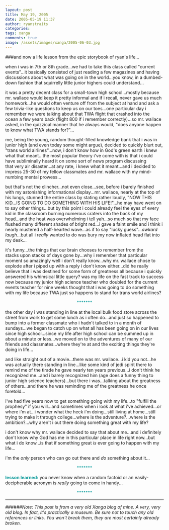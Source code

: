 ```yaml
---
layout: post
title: May 19, 2005
date: 2005-05-19 11:37
author: ryanstraits
categories:
tags: xanga
comments: true
image: /assets/images/xanga/2005-06-03.jpg
---
```

###and now a life lesson from the epic storybook of ryan's life...

<!-- break -->

when i was in 7th or 8th grade...we had to take this class called "current events"...it basically consisted of just reading a few magazines and having discussions about what was going on in the world...you know, in a dumbed-down fashion that squirrelly little junior highers could understand...

it was a pretty decent class for a small-town high school...mostly because mr. wallace would keep it pretty informal and if i recall, never gave us much homework...he would often venture off from the subject at hand and ask a few trivia-like questions to keep us on our toes...one particular day i remember we were talking about that TWA flight that crashed into the ocean a few years back (flight 800 if i remember correctly)...so mr. wallace asked, in the quizzical manner that he always would, "does anyone happen to know what TWA stands for?"...

me, being the young, random thought-filled knowledge bank that i was in junior high (and even today some might argue), decided to quickly blurt out, "trans world airlines"...now, i don't know how in God's green earth i knew what that meant...the most popular theory i've come with is that i could have subliminally heard it on some sort of news program discussing that very air disaster...at any rate, i knew what it meant...and i decided to impress 25-30 of my fellow classmates and mr. wallace with my mind-numbing mental prowess...

but that's not the clincher...not even close...see, before i barely finished with my astonishing informational display...mr. wallace, nearly at the top of his lungs, stunned the entire class by stating rather loudly, "NOW THIS KID...IS GOING TO DO SOMETHING WITH HIS LIFE!"...he may have went on to say other things...but by this point i could already feel the eyes of every kid in the classroom burning numerous craters into the back of my head...and the heat was overwhelming i tell yah...so much so that my face flushed many different shades of bright red...i gave a faint smile and i think i nearly mustered a half-hearted wave...as if to say "lucky guess"...*awkard laugh*...but all i <em>really </em>wanted to do was bury my now inflated head flat into my desk...

it's funny...the things that our brain chooses to remember from the stacks upon stacks of days gone by...why i remember that particular moment so amazingly well i don't really know...why mr. wallace chose to explode after i piped up with a reply i don't know either...did he really believe that i was destined for some form of greatness all because i quickly answered his whimsical little query? was my life on the fast track to success now because my junior high science teacher who doubled for the current events teacher for nine weeks thought that i was going to do something with my life because TWA just so happens to stand for trans world airlines?
<p align="center"><span style="color:#009999;">*******</span></p>
the other day i was standing in line at the local bulk food store across the street from work to get some lunch as i often do...and just so happened to bump into a former classmate who i hadn't talked to in a month of sundays...we began to catch up on what all has been going on in our lives since high school...since my life after high school can be summed up in about a minute or less...we moved on to the adventures of many of our friends and classmates...where they're at and the exciting things they're doing in life...

and like straight out of a movie...there was mr. wallace...i kid you not...he was actually there standing in line...like some kind of jedi spirit there to remind me of the tirade he gave nearly ten years previous...i don't think he recognized me...and i barely recognized him (age does a funny thing to junior high science teachers)...but there i was...talking about the greatness of others...and there he was reminding me of the greatness he once foretold...

i've had five years now to get something going with my life...to "fulfill the prophesy" if you will...and sometimes when i look at what i've achieved...or where i'm at...i wonder what the heck i'm doing...still living at home...still trying to make it through college...where is the adventure?...where is the ambition?...why aren't i out there doing something great with my life?

i don't know why mr. wallace decided to say that about me...and i definitely don't know why God has me in this particular place in life right now...but what i do know...is that if something great <em>is</em> ever going to happen with my life...

i'm the <em>only</em> person who can go out there and <em>do</em> something about it...
<p align="center"><span style="color:#009999;">*******</span></p>
<strong><span style="color:#099999;">lesson learned:</span></strong> you never know when a random factoid or an easily-decipherable acronym is <em>really</em> going to come in handy...
<p align="center"><span style="color:#009999;">*******</span></p>

---

######*Note: This post is from a very old Xanga blog of mine. A very, very old blog. In fact, it's practically a museum. Be sure not to touch any old references or links. You won't break them, they are most certainly already broken.*